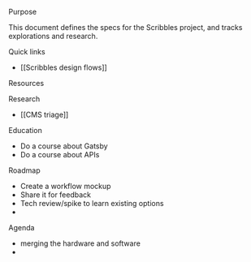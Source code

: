 





Purpose

This document defines the specs for the Scribbles project, and tracks explorations and research. 

Quick links

- [[Scribbles design flows]]



Resources




Research 

- [[CMS triage]]


Education

- Do a course about Gatsby
- Do a course about APIs

Roadmap

- Create a workflow mockup
- Share it for feedback
- Tech review/spike to learn existing options
- 


Agenda

- merging the hardware and software
- 